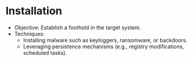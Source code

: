 # Installation

- Objective: Establish a foothold in the target system.
- Techniques:
  - Installing malware such as keyloggers, ransomware, or backdoors.
  - Leveraging persistence mechanisms (e.g., registry modifications, scheduled tasks).
